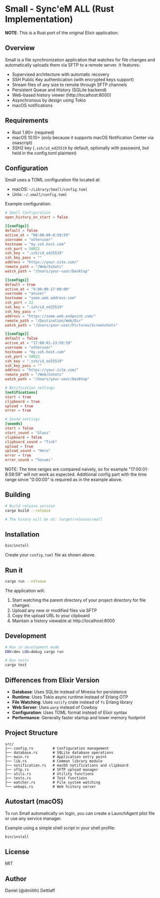 # Small - Sync'eM ALL (Rust Implementation)

**NOTE**: This is a Rust port of the original Elixir application.


## Overview

Small is a file synchronization application that watches for file changes and automatically uploads them via SFTP to a remote server. It features:

- Supervised architecture with automatic recovery
- SSH Public Key authentication (with encrypted keys support)
- Stream files of any size to remote through SFTP channels
- Persistent Queue and History (SQLite backend)
- Web-based history viewer (http://localhost:8000)
- Asynchronous by design using Tokio
- macOS notifications

## Requirements

- Rust 1.90+ (required)
- macOS 10.10+ (only because it supports macOS Notification Center via osascript)
- SSH2 key (`.ssh/id_ed25519` by default, optionally with password, but held in the config.toml plaintext)

## Configuration

Small uses a TOML configuration file located at:
- macOS: `~/Library/Small/config.toml`
- Unix: `~/.small/config.toml`

Example configuration:

```toml
# Small Configuration
open_history_on_start = false

[[configs]]
default = false
active_at = "00:00:00-8:59:59"
username = "otheruser"
hostname = "my.ssh.host.com"
ssh_port = 50022
ssh_key = ".ssh/id_ed25519"
ssh_key_pass = ""
address = "https://your.site.com/"
remote_path = "/Web/Sshots"
watch_path = "/Users/your-user/Desktop"

[[configs]]
default = true
active_at = "9:00:00-17:00:00"
username = "anuser"
hostname = "some.web.address.com"
ssh_port = 22
ssh_key = ".ssh/id_ed25519"
ssh_key_pass = ""
address = "https://some.web.endpoint.com/"
remote_path = "/Destination/Web/Dir"
watch_path = "/Users/your-user/Pictures/Screenshots"

[[configs]]
default = false
active_at = "17:00:01-23:59:59"
username = "otheruser"
hostname = "my.ssh.host.com"
ssh_port = 50022
ssh_key = ".ssh/id_ed25519"
ssh_key_pass = ""
address = "https://your.site.com/"
remote_path = "/Web/Sshots"
watch_path = "/Users/your-user/Desktop"

# Notification settings
[notifications]
start = true
clipboard = true
upload = true
error = true

# Sound settings
[sounds]
start = false
start_sound = "Glass"
clipboard = false
clipboard_sound = "Tink"
upload = true
upload_sound = "Hero"
error = true
error_sound = "Sosumi"
```

NOTE: The time ranges are compared naively, so for example "17:00:01-8:59:59" will not work as expected. Additional config part with the time range since "0:00:00" is required as in the example above.

## Building

```bash
# Build release version
cargo build --release

# The binary will be at: target/release/small
```

## Installation

```bash
bin/install
```

Create your `config.toml` file as shown above.

## Run it

```bash
cargo run --release
```

The application will:
1. Start watching the parent directory of your project directory for file changes
2. Upload any new or modified files via SFTP
3. Copy the upload URL to your clipboard
4. Maintain a history viewable at http://localhost:8000

## Development

```bash
# Run in development mode
ENV=dev LOG=debug cargo run

# Run tests
cargo test
```

## Differences from Elixir Version

- **Database**: Uses SQLite instead of Mnesia for persistence
- **Runtime**: Uses Tokio async runtime instead of Erlang OTP
- **File Watching**: Uses `notify` crate instead of `fs` Erlang library
- **Web Server**: Uses `warp` instead of Cowboy
- **Configuration**: Uses TOML format instead of Elixir syntax
- **Performance**: Generally faster startup and lower memory footprint

## Project Structure

```
src/
├── config.rs         # Configuration management
├── database.rs       # SQLite database operations
├── main.rs           # Application entry point
├── lib.rs            # Common library module
├── notification.rs   # macOS notifications and clipboard
├── sftp.rs           # SFTP upload manager
├── utils.rs          # Utility functions
├── tests.rs          # Test functions
├── watcher.rs        # File system watching
└── webapi.rs         # Web history server
```

## Autostart (macOS)

To run Small automatically on login, you can create a LaunchAgent plist file or use any service manager.

Example using a simple shell script in your shell profile:

```bash
bin/install
```

## License

MIT

## Author

Daniel (@dmilith) Dettlaff
